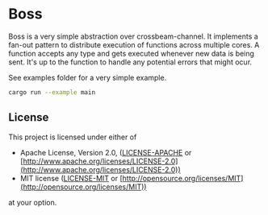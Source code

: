 # Boss

Boss is a very simple abstraction over crossbeam-channel. It
implements a fan-out pattern to distribute execution of functions
across multiple cores. A function accepts any type and gets executed
whenever new data is being sent. It's up to the function to handle any
potential errors that might ocur.

See examples folder for a very simple example.

```bash
cargo run --example main
```

## License

This project is licensed under either of

* Apache License, Version 2.0, ([LICENSE-APACHE](LICENSE-APACHE) or [http://www.apache.org/licenses/LICENSE-2.0](http://www.apache.org/licenses/LICENSE-2.0))
* MIT license ([LICENSE-MIT](LICENSE-MIT) or [http://opensource.org/licenses/MIT](http://opensource.org/licenses/MIT))

at your option.
